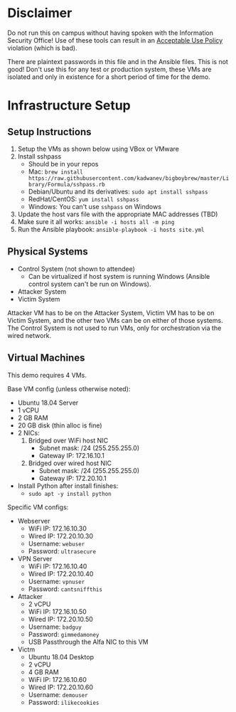 # Disclaimer
Do not run this on campus without having spoken with the Information Security Office! Use of these tools can result in an [Acceptable Use Policy](https://policy.oregonstate.edu/UPSM/08-005_acceptable_use_computing_resources) violation (which is bad).

There are plaintext passwords in this file and in the Ansible files. This is not good! Don't use this for any test or production system, these VMs are isolated and only in existence for a short period of time for the demo.

# Infrastructure Setup

## Setup Instructions
1. Setup the VMs as shown below using VBox or VMware
2. Install sshpass
   - Should be in your repos
   - Mac: `brew install https://raw.githubusercontent.com/kadwanev/bigboybrew/master/Library/Formula/sshpass.rb`
   - Debian/Ubuntu and its derivatives: `sudo apt install sshpass`
   - RedHat/CentOS: `yum install sshpass`
   - Windows: You can't use `sshpass` on Windows
3. Update the host vars file with the appropriate MAC addresses (TBD)
4. Make sure it all works: `ansible -i hosts all -m ping`
5. Run the Ansible playbook: `ansible-playbook -i hosts site.yml`

## Physical Systems
 - Control System (not shown to attendee)
   - Can be virtualized if host system is running Windows (Ansible control system can't be run on Windows).
 - Attacker System
 - Victim System

Attacker VM has to be on the Attacker System, Victim VM has to be on Victim System, and the other two VMs can be on either of those systems. The Control System is not used to run VMs, only for orchestration via the wired network.

## Virtual Machines
This demo requires 4 VMs.

Base VM config (unless otherwise noted):
 - Ubuntu 18.04 Server
 - 1 vCPU
 - 2 GB RAM
 - 20 GB disk (thin alloc is fine)
 - 2 NICs:
   1. Bridged over WiFi host NIC
      - Subnet mask: /24 (255.255.255.0)
      - Gateway IP: 172.16.10.1
   2. Bridged over wired host NIC
      - Subnet mask: /24 (255.255.255.0)
      - Gateway IP: 172.20.10.1
  - Install Python after install finishes:
    - `sudo apt -y install python`

Specific VM configs:
 - Webserver
   - WiFi IP: 172.16.10.30
   - Wired IP: 172.20.10.30
   - Username: `webuser`
   - Password: `ultrasecure`
 - VPN Server
   - WiFi IP: 172.16.10.40
   - Wired IP: 172.20.10.40
   - Username: `vpnuser`
   - Password: `cantsniffthis`
 - Attacker
   - 2 vCPU
   - WiFi IP: 172.16.10.50
   - Wired IP: 172.20.10.50
   - Username: `badguy`
   - Password: `gimmedamoney`
   - USB Passthrough the Alfa NIC to this VM
 - Victm
   - Ubuntu 18.04 Desktop
   - 2 vCPU
   - 4 GB RAM
   - WiFi IP: 172.16.10.60
   - Wired IP: 172.20.10.60
   - Username: `demouser`
   - Password: `ilikecookies`
